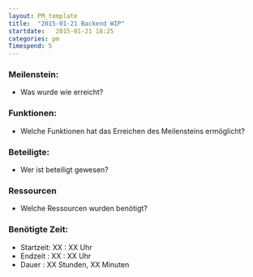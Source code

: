 ```yaml
---
layout: PM_template
title:  "2015-01-21 Backend WIP"
startdate:   2015-01-21 18:25
categories: pm
Timespend: 5
---
```


### Meilenstein:

* Was wurde wie erreicht?

### Funktionen:

* Welche Funktionen hat das Erreichen des Meilensteins ermöglicht?

### Beteiligte: 

* Wer ist beteiligt gewesen?

### Ressourcen

* Welche Ressourcen wurden benötigt?

### Benötigte Zeit:

* Startzeit: XX : XX Uhr
* Endzeit  : XX : XX Uhr
* Dauer	: XX Stunden, XX Minuten
